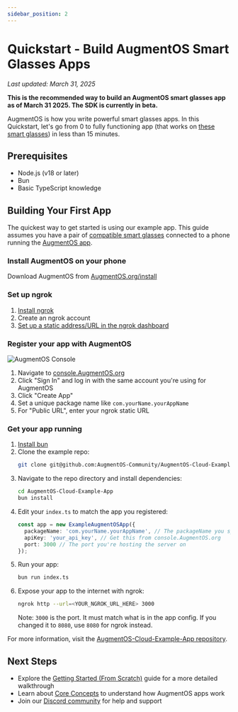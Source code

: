 ```yaml
---
sidebar_position: 2
---
```


# Quickstart - Build AugmentOS Smart Glasses Apps

*Last updated: March 31, 2025*

**This is the recommended way to build an AugmentOS smart glasses app as of March 31 2025. The SDK is currently in beta.** 

AugmentOS is how you write powerful smart glasses apps. In this Quickstart, let's go from 0 to fully functioning app (that works on [these smart glasses](https://augmentos.org/glasses/)) in less than 15 minutes.

## Prerequisites

- Node.js (v18 or later)
- Bun
- Basic TypeScript knowledge

## Building Your First App

The quickest way to get started is using our example app. This guide assumes you have a pair of [compatible smart glasses](https://augmentos.org/glasses) connected to a phone running the [AugmentOS app](https://augmentos.org/install).

### Install AugmentOS on your phone

Download AugmentOS from [AugmentOS.org/install](https://AugmentOS.org/install)

### Set up ngrok

1. [Install ngrok](https://ngrok.com/docs/getting-started/)
2. Create an ngrok account
3. [Set up a static address/URL in the ngrok dashboard](https://dashboard.ngrok.com/)

### Register your app with AugmentOS

![AugmentOS Console](https://github.com/user-attachments/assets/36192c2b-e1ba-423b-90de-47ff8cd91318)

1. Navigate to [console.AugmentOS.org](https://console.AugmentOS.org/)
2. Click "Sign In" and log in with the same account you're using for AugmentOS
3. Click "Create App"
4. Set a unique package name like `com.yourName.yourAppName`
5. For "Public URL", enter your ngrok static URL

### Get your app running

1. [Install bun](https://bun.sh/docs/installation)
2. Clone the example repo: 
   ```bash
   git clone git@github.com:AugmentOS-Community/AugmentOS-Cloud-Example-App.git
   ```
3. Navigate to the repo directory and install dependencies:
   ```bash
   cd AugmentOS-Cloud-Example-App
   bun install
   ```
4. Edit your `index.ts` to match the app you registered:
   ```typescript
   const app = new ExampleAugmentOSApp({
     packageName: 'com.yourName.yourAppName', // The packageName you specified on console.AugmentOS.org
     apiKey: 'your_api_key', // Get this from console.AugmentOS.org
     port: 3000 // The port you're hosting the server on
   });
   ```
5. Run your app:
   ```bash
   bun run index.ts
   ```
6. Expose your app to the internet with ngrok:
   ```bash
   ngrok http --url=<YOUR_NGROK_URL_HERE> 3000
   ```
   Note: `3000` is the port. It must match what is in the app config. If you changed it to `8080`, use `8080` for ngrok instead.

For more information, visit the [AugmentOS-Cloud-Example-App repository](https://github.com/AugmentOS-Community/AugmentOS-Cloud-Example-App).

## Next Steps

- Explore the [Getting Started (From Scratch)](getting-started) guide for a more detailed walkthrough
- Learn about [Core Concepts](core-concepts) to understand how AugmentOS apps work
- Join our [Discord community](https://discord.gg/5ukNvkEAqT) for help and support